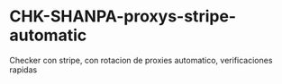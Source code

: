 # CHK-SHANPA-proxys-stripe-automatic
Checker con stripe, con rotacion de proxies automatico, verificaciones rapidas
